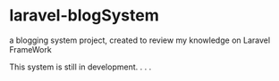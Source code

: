 # laravel-blogSystem
a blogging system project, created to review my knowledge on Laravel FrameWork

This system is still in development. . . .
